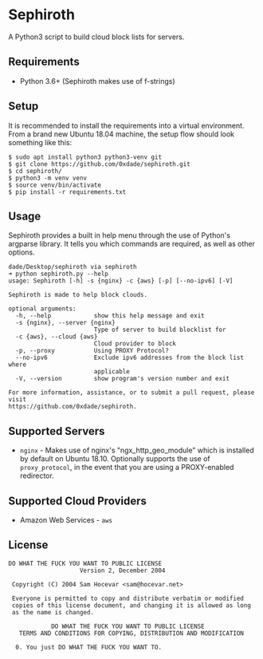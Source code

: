 # Sephiroth

A Python3 script to build cloud block lists for servers.

## Requirements

* Python 3.6+ (Sephiroth makes use of f-strings)

## Setup

It is recommended to install the requirements into a virtual environment. From a brand new Ubuntu 18.04 machine, the setup flow should look something like this:

```
$ sudo apt install python3 python3-venv git
$ git clone https://github.com/0xdade/sephiroth.git
$ cd sephiroth/
$ python3 -m venv venv
$ source venv/bin/activate
$ pip install -r requirements.txt
```

## Usage

Sephiroth provides a built in help menu through the use of Python's argparse library. It tells you which commands are required, as well as other options.

```
dade/Desktop/sephiroth via sephiroth
➜ python sephiroth.py --help
usage: Sephiroth [-h] -s {nginx} -c {aws} [-p] [--no-ipv6] [-V]

Sephiroth is made to help block clouds.

optional arguments:
  -h, --help            show this help message and exit
  -s {nginx}, --server {nginx}
                        Type of server to build blocklist for
  -c {aws}, --cloud {aws}
                        Cloud provider to block
  -p, --proxy           Using PROXY Protocol?
  --no-ipv6             Exclude ipv6 addresses from the block list where
                        applicable
  -V, --version         show program's version number and exit

For more information, assistance, or to submit a pull request, please visit
https://github.com/0xdade/sephiroth.
```

## Supported Servers

* `nginx` - Makes use of nginx's "ngx_http_geo_module" which is installed by default on Ubuntu 18.10. Optionally supports the use of `proxy_protocol`, in the event that you are using a PROXY-enabled redirector.

## Supported Cloud Providers

* Amazon Web Services - `aws`

## License

```
DO WHAT THE FUCK YOU WANT TO PUBLIC LICENSE 
                    Version 2, December 2004 

 Copyright (C) 2004 Sam Hocevar <sam@hocevar.net> 

 Everyone is permitted to copy and distribute verbatim or modified 
 copies of this license document, and changing it is allowed as long 
 as the name is changed. 

            DO WHAT THE FUCK YOU WANT TO PUBLIC LICENSE 
   TERMS AND CONDITIONS FOR COPYING, DISTRIBUTION AND MODIFICATION 

  0. You just DO WHAT THE FUCK YOU WANT TO.
```